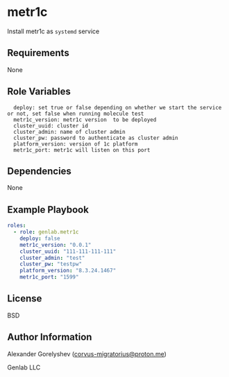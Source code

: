 metr1c
=========

Install metr1c as `systemd` service

Requirements
------------

None

Role Variables
--------------

      deploy: set true or false depending on whether we start the service or not, set false when running molecule test
      metr1c_version: metr1c version  to be deployed
      cluster_uuid: cluster id
      cluster_admin: name of cluster admin
      cluster_pw: password to authenticate as cluster admin
      platform_version: version of 1c platform
      metr1c_port: metr1c will listen on this port

Dependencies
------------

None

Example Playbook
----------------

```yaml
roles:
  - role: genlab.metr1c
    deploy: false
    metr1c_version: "0.0.1"
    cluster_uuid: "111-111-111-111"
    cluster_admin: "test"
    cluster_pw: "testpw"
    platform_version: "8.3.24.1467"
    metr1c_port: "1599"
```

License
-------

BSD

Author Information
------------------

Alexander Gorelyshev (corvus-migratorius@proton.me)

Genlab LLC